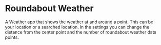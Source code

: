 # Roundabout Weather

A Weather app that shows the weather at and around a point. This can be your location or a searched location. 
In the settings you can change the distance from the center point and the number of roundabout weather data points.


